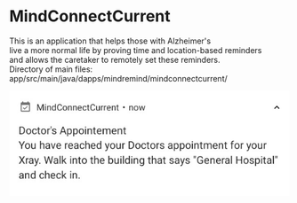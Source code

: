 # MindConnectCurrent
This is an application that helps those with Alzheimer's  
live a more normal life by proving time and location-based reminders  
and allows the caretaker to remotely set these reminders.  
Directory of main files: app/src/main/java/dapps/mindremind/mindconnectcurrent/

<img src = "MindConnectNotification.jpg">
